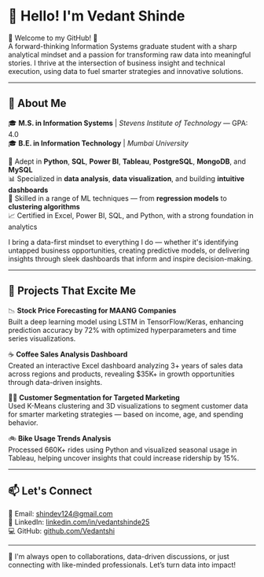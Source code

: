 # 👋 Hello! I'm Vedant Shinde

🌟 Welcome to my GitHub! 🌟  
A forward-thinking Information Systems graduate student with a sharp analytical mindset and a passion for transforming raw data into meaningful stories. I thrive at the intersection of business insight and technical execution, using data to fuel smarter strategies and innovative solutions.

---

## 🔹 About Me

🎓 **M.S. in Information Systems** | *Stevens Institute of Technology* — GPA: 4.0  
🎓 **B.E. in Information Technology** | *Mumbai University*  

🧠 Adept in **Python**, **SQL**, **Power BI**, **Tableau**, **PostgreSQL**, **MongoDB**, and **MySQL**  
📊 Specialized in **data analysis**, **data visualization**, and building **intuitive dashboards**  
🧮 Skilled in a range of ML techniques — from **regression models** to **clustering algorithms**  
📈 Certified in Excel, Power BI, SQL, and Python, with a strong foundation in analytics  

I bring a data-first mindset to everything I do — whether it's identifying untapped business opportunities, creating predictive models, or delivering insights through sleek dashboards that inform and inspire decision-making.

---

## 🚀 Projects That Excite Me

📉 **Stock Price Forecasting for MAANG Companies**  
Built a deep learning model using LSTM in TensorFlow/Keras, enhancing prediction accuracy by 72% with optimized hyperparameters and time series visualizations.

☕ **Coffee Sales Analysis Dashboard**  
Created an interactive Excel dashboard analyzing 3+ years of sales data across regions and products, revealing $35K+ in growth opportunities through data-driven insights.

🧍‍♂️ **Customer Segmentation for Targeted Marketing**  
Used K-Means clustering and 3D visualizations to segment customer data for smarter marketing strategies — based on income, age, and spending behavior.

🚲 **Bike Usage Trends Analysis**  
Processed 660K+ rides using Python and visualized seasonal usage in Tableau, helping uncover insights that could increase ridership by 15%.

---

## 📫 Let's Connect

📧 Email: [shindev124@gmail.com](mailto:shindev124@gmail.com)  
🔗 LinkedIn: [linkedin.com/in/vedantshinde25](http://www.linkedin.com/in/vedantshinde25)  
💻 GitHub: [github.com/Vedantshi](https://github.com/Vedantshi)

---

🚀 I'm always open to collaborations, data-driven discussions, or just connecting with like-minded professionals. Let’s turn data into impact!
